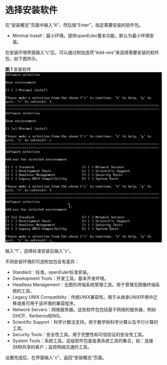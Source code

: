 # 选择安装软件<a name="ZH-CN_TOPIC_0220373225"></a>

在“安装概览”页面中输入“4”，然后按“Enter”，指定需要安装的软件包。

-   Minimal Install：最小环境。提供openEuler基本功能，默认为最小环境安装。

在安装环境界面输入”c“后，可以通过附加选项“Add-ons”来选择需要安装的软件包，如下图所示。

**图 1**  安装软件<a name="fig159711956247"></a>  
![](./figures/安装软件.png "安装软件")

输入“1”，选择标准安装后输入”c“。

不同安装环境的可选附加包会有差异：

-   Standard：标准。openEuler标准安装。
-   Development Tools：开发工具。基本开发环境。
-   Headless Management：无图形终端系统管理工具。用于管理无图像终端系统的工具。
-   Legacy UNIX Compatiblity：传统UNIX兼容性。用于从继承UNIX环境中迁移或者可用于该环境的兼容程序。
-   Network Servers：网络服务器。这些软件包包括基于网络的服务器，例如DHCP、Kerberos和NIS。
-   Scientific Support：科学计数法支持。用于数学和科学计算以及平行计算的工具。
-   Security Tools：安全性工具。用于完整性和可信验证的安全性工具。
-   System Tools：系统工具。这组软件包是各类系统工具的集合，如：连接SMB共享的客户；监控网络交通的工具。

设置完成后，在界面输入“c”，返回“安装概览”页面。

